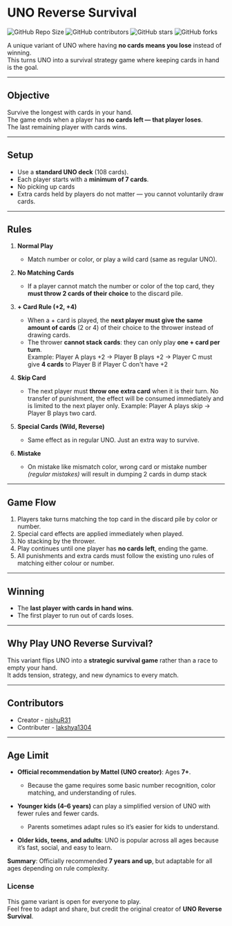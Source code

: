 # UNO Reverse Survival

![GitHub Repo Size](https://img.shields.io/github/repo-size/nishuR31/uno-reverse-survival?style=social)
![GitHub contributors](https://img.shields.io/github/contributors/nishuR31/uno-reverse-survival?style=social)
![GitHub stars](https://img.shields.io/github/stars/nishuR31/uno-reverse-survival?style=social)
![GitHub forks](https://img.shields.io/github/forks/nishuR31/uno-reverse-survival?style=social)

A unique variant of UNO where having **no cards means you lose** instead of winning.  
This turns UNO into a survival strategy game where keeping cards in hand is the goal.

---

## Objective

Survive the longest with cards in your hand.  
The game ends when a player has **no cards left — that player loses**.  
The last remaining player with cards wins.

---

## Setup

- Use a **standard UNO deck** (108 cards).  
- Each player starts with a **minimum of 7 cards**.  
- No picking up cards 
- Extra cards held by players do not matter — you cannot voluntarily draw cards.

---

## Rules

1. **Normal Play**  
   - Match number or color, or play a wild card (same as regular UNO).

2. **No Matching Cards**  
   - If a player cannot match the number or color of the top card, they **must throw 2 cards of their choice** to the discard pile.

3. **+ Card Rule (+2, +4)**  
   - When a + card is played, the **next player must give the same amount of cards** (2 or 4) of their choice to the thrower instead of drawing cards.  
   - The thrower **cannot stack cards**: they can only play **one + card per turn**.  
     Example: Player A plays +2 → Player B plays +2 → Player C must give **4 cards** to Player B if Player C don't have +2

4. **Skip Card**  
   - The next player must **throw one extra card** when it is their turn. No transfer of punishment, the effect will be consumed immediately and is limited to the next player only.
     Example: Player A plays skip -> Player B plays two card.

5. **Special Cards (Wild, Reverse)**  
   - Same effect as in regular UNO. Just an extra way to survive.

6. **Mistake**
   - On mistake like mismatch color, wrong card or mistake number *(regular mistakes)* will result in dumping 2 cards in dump stack
---

## Game Flow

1. Players take turns matching the top card in the discard pile by color or number.  
2. Special card effects are applied immediately when played.  
3. No stacking by the thrower.  
4. Play continues until one player has **no cards left**, ending the game.
5. All punishments and extra cards must follow the existing uno rules of matching either colour or number.

---

## Winning

- The **last player with cards in hand wins**.  
- The first player to run out of cards loses.

---

## Why Play UNO Reverse Survival?

This variant flips UNO into a **strategic survival game** rather than a race to empty your hand.  
It adds tension, strategy, and new dynamics to every match.

---

## Contributors

- Creator - [nishuR31](https://github.com/nishuR31)
- Contributer - [lakshya1304](https://github.com/lakshya1304)
---

## Age Limit 

* **Official recommendation by Mattel (UNO creator)**: Ages **7+**.

  * Because the game requires some basic number recognition, color matching, and understanding of rules.

* **Younger kids (4–6 years)** can play a simplified version of UNO with fewer rules and fewer cards.

  * Parents sometimes adapt rules so it’s easier for kids to understand.

* **Older kids, teens, and adults**: UNO is popular across all ages because it’s fast, social, and easy to learn.

**Summary**: Officially recommended **7 years and up**, but adaptable for all ages depending on rule complexity.



### License

This game variant is open for everyone to play.  
Feel free to adapt and share, but credit the original creator of **UNO Reverse Survival**.

